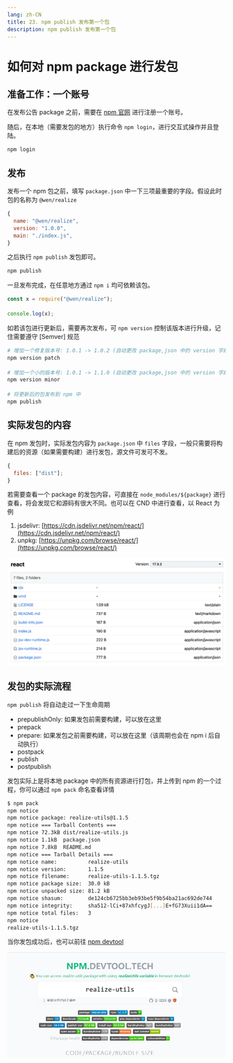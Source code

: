 ```yaml
---
lang: zh-CN
title: 23. npm publish 发布第一个包
description: npm publish 发布第一个包
---
```


# 如何对 npm package 进行发包

## 准备工作：一个账号

在发布公告 package 之前，需要在 [npm 官网](https://www.npmjs.com/) 进行注册一个账号。

随后，在本地（需要发包的地方）执行命令 `npm login`，进行交互式操作并且登陆。

```sh
npm login
```

## 发布

发布一个 npm 包之前，填写 `package.json` 中一下三项最重要的字段。假设此时包的名称为 `@wen/realize`

```js
{
  name: "@wen/realize",
  version: "1.0.0",
  main: "./index.js",
}
```

之后执行 `npm publish` 发包即可。

```sh
npm publish
```

一旦发布完成，在任意地方通过 `npm i` 均可依赖该包。

```js
const x = require("@wen/realize");

console.log(x);
```

如若该包进行更新后，需要再次发布，可 `npm version` 控制该版本进行升级，记住需要遵守 [Semver] 规范

```sh
# 增加一个修复版本号: 1.0.1 -> 1.0.2 (自动更改 package,json 中的 version 字段)
npm version patch

# 增加一个小的版本号: 1.0.1 -> 1.1.0 (自动更改 package,json 中的 version 字段)
npm version minor

# 将更新后的包发布到 npm 中
npm publish
```

## 实际发包的内容

在 npm 发包时，实际发包内容为 `package.json` 中 `files` 字段，一般只需要将构建后的资源（如果需要构建）进行发包，源文件可发可不发。

```js
{
  files: ["dist"];
}
```

若需要查看一个 package 的发包内容，可直接在 `node_modules/${package}` 进行查看，将会发现它和源码有很大不同。也可以在 CND 中进行查看，以 React 为例

1. jsdelivr: [https://cdn.jsdelivr.net/npm/react/](https://cdn.jsdelivr.net/npm/react/)
2. unpkg: [https://unpkg.com/browse/react/](https://unpkg.com/browse/react/)

![unpkg](./asserts/unpkg.webp)

## 发包的实际流程

`npm publish` 将自动走过一下生命周期

- prepublishOnly: 如果发包前需要构建，可以放在这里
- prepack
- prepare: 如果发包之前需要构建，可以放在这里（该周期也会在 npm i 后自动执行）
- postpack
- publish
- postpublish

发包实际上是将本地 package 中的所有资源进行打包，并上传到 npm 的一个过程，你可以通过 `npm pack` 命名查看详情

```sh
$ npm pack
npm notice
npm notice package: realize-utils@1.1.5
npm notice === Tarball Contents ===
npm notice 72.3kB dist/realize-utils.js
npm notice 1.1kB  package.json
npm notice 7.8kB  README.md
npm notice === Tarball Details ===
npm notice name:          realize-utils
npm notice version:       1.1.5
npm notice filename:      realize-utils-1.1.5.tgz
npm notice package size:  30.0 kB
npm notice unpacked size: 81.2 kB
npm notice shasum:        de124cb6725bb3eb93be5f9b54ba21ac692de744
npm notice integrity:     sha512-lCi+87xhfcygJ[...]E+fG73Xuii1dA==
npm notice total files:   3
npm notice
realize-utils-1.1.5.tgz
```

当你发包成功后，也可以前往 [npm devtool](https://npm.devtool.tech/react)

![realize](./asserts/realize.png)
